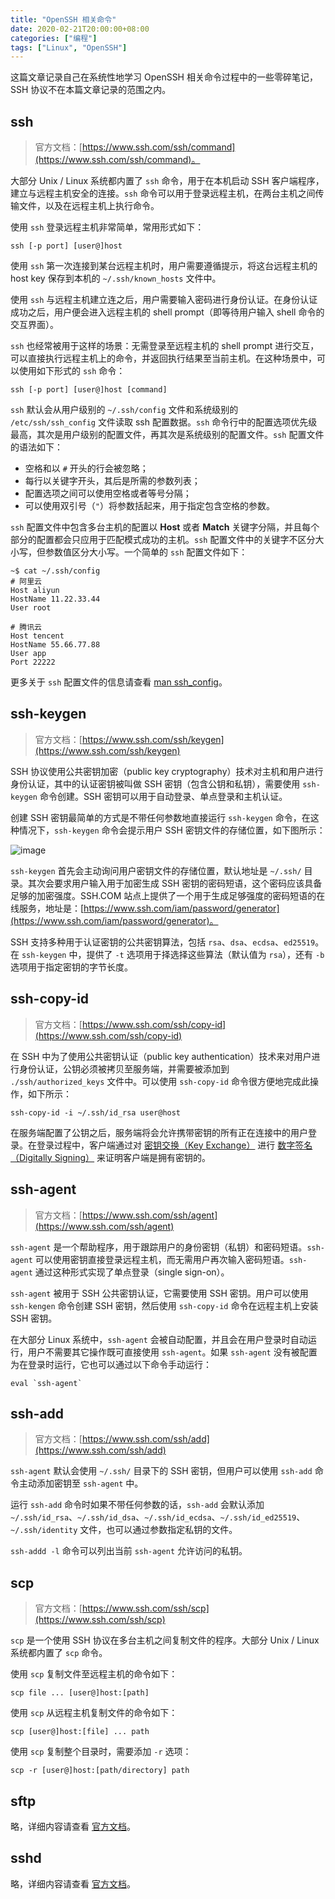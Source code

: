 ```yaml
---
title: "OpenSSH 相关命令"
date: 2020-02-21T20:00:00+08:00
categories: ["编程"]
tags: ["Linux", "OpenSSH"]
---
```


这篇文章记录自己在系统性地学习 OpenSSH 相关命令过程中的一些零碎笔记，SSH 协议不在本篇文章记录的范围之内。<!--more-->

## ssh

> 官方文档：[https://www.ssh.com/ssh/command](https://www.ssh.com/ssh/command)。

大部分 Unix / Linux 系统都内置了 `ssh` 命令，用于在本机启动 SSH 客户端程序，建立与远程主机安全的连接。`ssh` 命令可以用于登录远程主机，在两台主机之间传输文件，以及在远程主机上执行命令。

使用 `ssh` 登录远程主机非常简单，常用形式如下：

```shell
ssh [-p port] [user@]host
```

使用 `ssh` 第一次连接到某台远程主机时，用户需要遵循提示，将这台远程主机的 host key 保存到本机的 `~/.ssh/known_hosts` 文件中。

使用 `ssh` 与远程主机建立连之后，用户需要输入密码进行身份认证。在身份认证成功之后，用户便会进入远程主机的 shell prompt（即等待用户输入 shell 命令的交互界面）。

`ssh` 也经常被用于这样的场景：无需登录至远程主机的 shell prompt 进行交互，可以直接执行远程主机上的命令，并返回执行结果至当前主机。在这种场景中，可以使用如下形式的 `ssh` 命令：

```shell
ssh [-p port] [user@]host [command]
```

`ssh` 默认会从用户级别的 `~/.ssh/config` 文件和系统级别的 `/etc/ssh/ssh_config` 文件读取 ssh 配置数据。`ssh` 命令行中的配置选项优先级最高，其次是用户级别的配置文件，再其次是系统级别的配置文件。`ssh` 配置文件的语法如下：

- 空格和以 `#` 开头的行会被忽略；
- 每行以关键字开头，其后是所需的参数列表；
- 配置选项之间可以使用空格或者等号分隔；
- 可以使用双引号（`"`）将参数括起来，用于指定包含空格的参数。

`ssh` 配置文件中包含多台主机的配置以 **Host** 或者 **Match** 关键字分隔，并且每个部分的配置都会只应用于匹配模式成功的主机。`ssh` 配置文件中的关键字不区分大小写，但参数值区分大小写。一个简单的 `ssh` 配置文件如下：

```shell
~$ cat ~/.ssh/config
# 阿里云
Host aliyun
HostName 11.22.33.44
User root

# 腾讯云
Host tencent
HostName 55.66.77.88
User app
Port 22222
```

更多关于 `ssh` 配置文件的信息请查看 [man ssh_config](https://man.openbsd.org/OpenBSD-current/man5/ssh_config.5)。

## ssh-keygen

> 官方文档：[https://www.ssh.com/ssh/keygen](https://www.ssh.com/ssh/keygen)

SSH 协议使用公共密钥加密（public key cryptography）技术对主机和用户进行身份认证，其中的认证密钥被叫做 SSH 密钥（包含公钥和私钥），需要使用 `ssh-keygen` 命令创建。SSH 密钥可以用于自动登录、单点登录和主机认证。

创建 SSH 密钥最简单的方式是不带任何参数地直接运行 `ssh-keygen` 命令，在这种情况下，`ssh-keygen` 命令会提示用户 SSH 密钥文件的存储位置，如下图所示：

![image](/images/commands-of-openssh/1.png)

`ssh-keygen` 首先会主动询问用户密钥文件的存储位置，默认地址是 `~/.ssh/` 目录。其次会要求用户输入用于加密生成 SSH 密钥的密码短语，这个密码应该具备足够的加密强度。SSH.COM 站点上提供了一个用于生成足够强度的密码短语的在线服务，地址是：[https://www.ssh.com/iam/password/generator](https://www.ssh.com/iam/password/generator)。

SSH 支持多种用于认证密钥的公共密钥算法，包括 `rsa`、`dsa`、`ecdsa`、`ed25519`。在 `ssh-keygen` 中，提供了 `-t` 选项用于择选择这些算法（默认值为 `rsa`），还有 `-b` 选项用于指定密钥的字节长度。

## ssh-copy-id

> 官方文档：[https://www.ssh.com/ssh/copy-id](https://www.ssh.com/ssh/copy-id)

在 SSH 中为了使用公共密钥认证（public key authentication）技术来对用户进行身份认证，公钥必须被拷贝至服务端，并需要被添加到 `./ssh/authorized_keys` 文件中。可以使用 `ssh-copy-id` 命令很方便地完成此操作，如下所示：

```shell
ssh-copy-id -i ~/.ssh/id_rsa user@host
```

在服务端配置了公钥之后，服务端将会允许携带密钥的所有正在连接中的用户登录。在登录过程中，客户端通过对 [密钥交换（Key Exchange）](https://en.wikipedia.org/wiki/Key_exchange) 进行 [数字签名（Digitally Signing）](https://en.wikipedia.org/wiki/Digital_signature) 来证明客户端是拥有密钥的。

## ssh-agent

> 官方文档：[https://www.ssh.com/ssh/agent](https://www.ssh.com/ssh/agent)

`ssh-agent` 是一个帮助程序，用于跟踪用户的身份密钥（私钥）和密码短语。`ssh-agent` 可以使用密钥直接登录远程主机，而无需用户再次输入密码短语。`ssh-agent` 通过这种形式实现了单点登录（single sign-on）。

`ssh-agent` 被用于 SSH 公共密钥认证，它需要使用 SSH 密钥。用户可以使用 `ssh-kengen` 命令创建 SSH 密钥，然后使用 `ssh-copy-id` 命令在远程主机上安装 SSH 密钥。

在大部分 Linux 系统中，`ssh-agent` 会被自动配置，并且会在用户登录时自动运行，用户不需要其它操作既可直接使用 `ssh-agent`。如果 `ssh-agent` 没有被配置为在登录时运行，它也可以通过以下命令手动运行：

```shell
eval `ssh-agent`
```

## ssh-add

> 官方文档：[https://www.ssh.com/ssh/add](https://www.ssh.com/ssh/add)

`ssh-agent` 默认会使用 `~/.ssh/` 目录下的 SSH 密钥，但用户可以使用 `ssh-add` 命令主动添加密钥至 `ssh-agent` 中。

运行 `ssh-add` 命令时如果不带任何参数的话，`ssh-add` 会默认添加 `~/.ssh/id_rsa`、`~/.ssh/id_dsa`、`~/.ssh/id_ecdsa`、`~/.ssh/id_ed25519`、`~/.ssh/identity` 文件，也可以通过参数指定私钥的文件。

`ssh-addd -l` 命令可以列出当前 `ssh-agent` 允许访问的私钥。

## scp

> 官方文档：[https://www.ssh.com/ssh/scp](https://www.ssh.com/ssh/scp)

`scp` 是一个使用 SSH 协议在多台主机之间复制文件的程序。大部分 Unix / Linux 系统都内置了 `scp` 命令。

使用 `scp` 复制文件至远程主机的命令如下：

```shell
scp file ... [user@]host:[path]
```

使用 `scp` 从远程主机复制文件的命令如下：

```shell
scp [user@]host:[file] ... path
```

使用 `scp` 复制整个目录时，需要添加 `-r` 选项：

```shell
scp -r [user@]host:[path/directory] path
```

## sftp

略，详细内容请查看 [官方文档](https://www.ssh.com/ssh/sftp)。

## sshd

略，详细内容请查看 [官方文档](https://www.ssh.com/ssh/sshd)。
